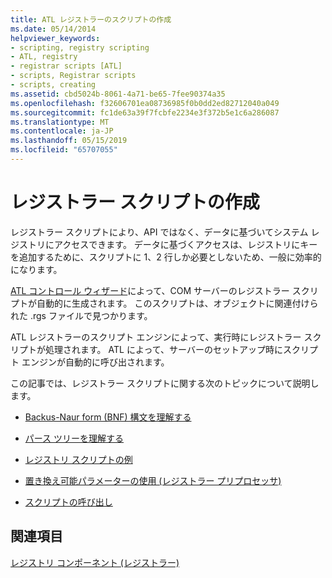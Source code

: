 ```yaml
---
title: ATL レジストラーのスクリプトの作成
ms.date: 05/14/2014
helpviewer_keywords:
- scripting, registry scripting
- ATL, registry
- registrar scripts [ATL]
- scripts, Registrar scripts
- scripts, creating
ms.assetid: cbd5024b-8061-4a71-be65-7fee90374a35
ms.openlocfilehash: f32606701ea08736985f0b0dd2ed82712040a049
ms.sourcegitcommit: fc1de63a39f7fcbfe2234e3f372b5e1c6a286087
ms.translationtype: MT
ms.contentlocale: ja-JP
ms.lasthandoff: 05/15/2019
ms.locfileid: "65707055"
---
```

# <a name="creating-registrar-scripts"></a>レジストラー スクリプトの作成

レジストラー スクリプトにより、API ではなく、データに基づいてシステム レジストリにアクセスできます。 データに基づくアクセスは、レジストリにキーを追加するために、スクリプトに 1、2 行しか必要としないため、一般に効率的になります。

[ATL コントロール ウィザード](../atl/reference/atl-control-wizard.md)によって、COM サーバーのレジストラー スクリプトが自動的に生成されます。 このスクリプトは、オブジェクトに関連付けられた .rgs ファイルで見つかります。

ATL レジストラーのスクリプト エンジンによって、実行時にレジストラー スクリプトが処理されます。 ATL によって、サーバーのセットアップ時にスクリプト エンジンが自動的に呼び出されます。

この記事では、レジストラー スクリプトに関する次のトピックについて説明します。

- [Backus-Naur form (BNF) 構文を理解する](../atl/understanding-backus-naur-form-bnf-syntax.md)

- [パース ツリーを理解する](../atl/understanding-parse-trees.md)

- [レジストリ スクリプトの例](../atl/registry-scripting-examples.md)

- [置き換え可能パラメーターの使用 (レジストラー プリプロセッサ)](../atl/using-replaceable-parameters-the-registrar-s-preprocessor.md)

- [スクリプトの呼び出し](../atl/invoking-scripts.md)

## <a name="see-also"></a>関連項目

[レジストリ コンポーネント (レジストラー)](../atl/atl-registry-component-registrar.md)
